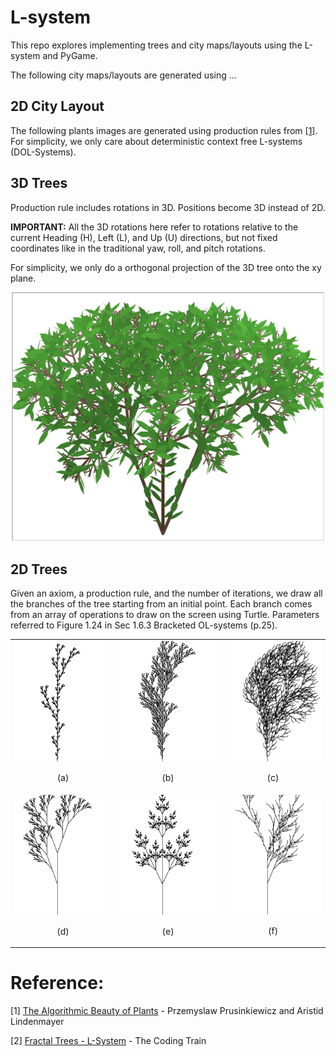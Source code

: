 # L-system

This repo explores implementing trees and city maps/layouts using the L-system and PyGame. 

The following city maps/layouts are generated using ...

## 2D City Layout

The following plants images are generated using production rules from [[1]](http://algorithmicbotany.org/papers/abop/abop.pdf). For simplicity, we only care about deterministic context free L-systems (DOL-Systems).

## 3D Trees
Production rule includes rotations in 3D. Positions become 3D instead of 2D.

<b>IMPORTANT:</b> All the 3D rotations here refer to rotations relative to the current Heading (H), Left (L), and Up (U) directions, but not fixed coordinates like in the traditional yaw, roll, and pitch rotations.

For simplicity, we only do a orthogonal projection of the 3D tree onto the xy plane.
<div align="center">
<img src="outputs/l_system_tree_3d_Figure_1_25.png" alt="(a)" width="500">
</div>

## 2D Trees
Given an axiom, a production rule, and the number of iterations, we draw all the branches of the tree starting from an initial point. Each branch comes from an array of operations to draw on the screen using Turtle. Parameters referred to Figure 1.24 in Sec 1.6.3 Bracketed OL-systems (p.25).
<table>
    <tr>
        <td>
            <img src="outputs/l_system_tree_2d_a.png" alt="(a)" width="220">
            <p align="center">(a)</p>
        </td>
        <td>
            <img src="outputs/l_system_tree_2d_b.png" alt="(b)" width="220">
            <p align="center">(b)</p>
        </td>
        <td>
            <img src="outputs/l_system_tree_2d_c.png" alt="(c)" width="220">
            <p align="center">(c)</p>
        </td>
    </tr>
    <tr>
        <td>
            <img src="outputs/l_system_tree_2d_d.png" alt="(d)" width="220">
            <p align="center">(d)</p>
        </td>
        <td>
            <img src="outputs/l_system_tree_2d_e.png" alt="(e)" width="220">
            <p align="center">(e)</p>
        </td>
        <td>
            <img src="outputs/l_system_tree_2d_f.png" alt="(f)" width="220">
            <p align="center">(f)</p>
        </td>
    </tr>
</table>

# Reference:
[1] [The Algorithmic Beauty of Plants](http://algorithmicbotany.org/papers/abop/abop.pdf) - Przemyslaw Prusinkiewicz and Aristid Lindenmayer

[2] [Fractal Trees - L-System](https://youtu.be/E1B4UoSQMFw) - The Coding Train